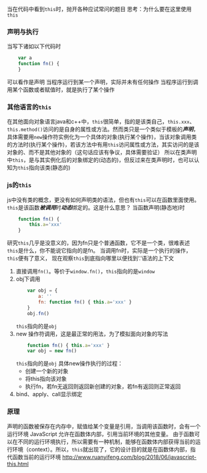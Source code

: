 当在代码中看到```this```时，抛开各种应试常问的题目
思考：为什么要在这里使用```this```

### 声明与执行
当写下诸如以下代码时
```javascript
	var a
	function fn() {
	}
```
可以看作是声明
当程序运行到某一个声明，实际并未有任何操作
当程序运行到调用某个函数或者赋值时，就是执行了某个操作

### 其他语言的```this```
在其他面向对象语言java和c++中，```this```很简单，指的是该类自己，```this.xxx```、```this.method()```访问的是自身的属性或方法。然而类只是一个类似于模板的***声明***，具体需要用```new```操作符实例化为一个具体的对象(执行某个操作)，当该对象调用类的方法时(执行某个操作)，若该方法中有用```this```访问属性或方法，其实访问的是该对象的、而不是其他对象的（这句话应该有争议，具体需要验证）
所以在类声明中```this```，是与其实例化后的对象绑定的(动态的)，但反过来在类声明时，也可以认知为```this```指向该类(静态的)

### js的```this```
js中没有类的概念，更没有如何声明类的语法，但也有```this```可以在函数里面使用。
```this```是该函数***被调用***时***动态***绑定的。这是什么意思？
当函数声明(静态地)时
```javascript
	function fn() {
		this.a='xxx'
	}
```
研究```this```几乎是没意义的，因为fn只是个普通函数，它不是一个类，很难表述```this```是什么，你不能说它指向的是fn。
当调用fn时，实际是一个执行的操作，```this```便有了意义，
现在观察```this```到底指向哪里以便找到‘.’语法的上下文
1. 直接调用```fn()```。等价于```window.fn()```，```this```指向的是```window```
2. obj下调用
	```javascript
		var obj = {
			a: ''
			fn: function fn() { this.a='xxx' }
		}
		obj.fn()
	```
	```this```指向的是```obj```
3. new 操作符调用，这是最正常的用法，为了模拟面向对象的写法
	```javascript
		function fn() { this.a='xxx' }
		var obj = new fn()
	```
	```this```指向的是```obj```
	具体new操作执行的过程：
	-  创建一个新的对象
	-  将this指向该对象
	-  执行fn，若fn无返回则返回新创建的对象，若fn有返回则正常返回
4. bind、apply、call显示绑定


### 原理
声明的函数被保存在内存中，赋值给某个变量是引用，当调用该函数时，会有一个运行环境
JavaScript 允许在函数体内部，引用当前环境的其他变量。
由于函数可以在不同的运行环境执行，所以需要有一种机制，能够在函数体内部获得当前的运行环境（context）。所以，`this`就出现了，它的设计目的就是在函数体内部，指代函数当前的运行环境
http://www.ruanyifeng.com/blog/2018/06/javascript-this.html